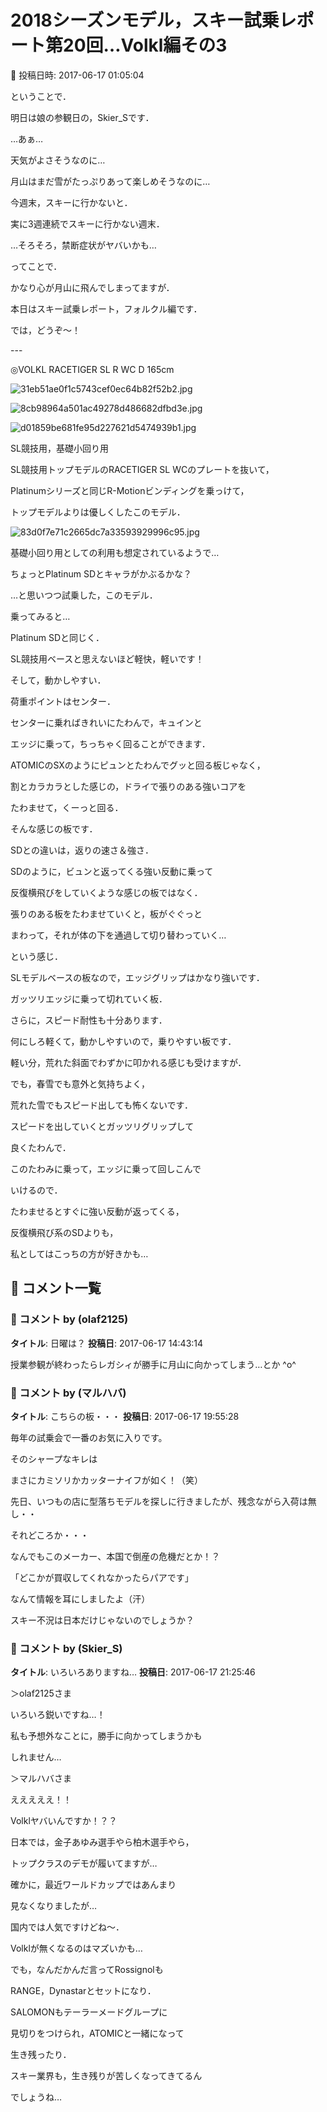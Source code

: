 # 2018シーズンモデル，スキー試乗レポート第20回…Volkl編その3

📅 投稿日時: 2017-06-17 01:05:04

ということで．


明日は娘の参観日の，Skier_Sです．





…あぁ…


天気がよさそうなのに…


月山はまだ雪がたっぷりあって楽しめそうなのに…





今週末，スキーに行かないと．


実に3週連続でスキーに行かない週末．


…そろそろ，禁断症状がヤバいかも…


ってことで．


かなり心が月山に飛んでしまってますが．


本日はスキー試乗レポート，フォルクル編です．





では，どうぞ～！


---[]()





◎VOLKL RACETIGER SL R WC D 165cm







![31eb51ae0f1c5743cef0ec64b82f52b2.jpg](images/31eb51ae0f1c5743cef0ec64b82f52b2.jpg)









![8cb98964a501ac49278d486682dfbd3e.jpg](images/8cb98964a501ac49278d486682dfbd3e.jpg)

>







![d01859be681fe95d227621d5474939b1.jpg](images/d01859be681fe95d227621d5474939b1.jpg)







SL競技用，基礎小回り用





SL競技用トップモデルのRACETIGER SL WCのプレートを抜いて，


Platinumシリーズと同じR-Motionビンディングを乗っけて，


トップモデルよりは優しくしたこのモデル．




![83d0f7e71c2665dc7a33593929996c95.jpg](images/83d0f7e71c2665dc7a33593929996c95.jpg)




基礎小回り用としての利用も想定されているようで…





ちょっとPlatinum SDとキャラがかぶるかな？


…と思いつつ試乗した，このモデル．





乗ってみると…


Platinum SDと同じく．


SL競技用ベースと思えないほど軽快，軽いです！


そして，動かしやすい．


荷重ポイントはセンター．


センターに乗ればきれいにたわんで，キュインと


エッジに乗って，ちっちゃく回ることができます．


ATOMICのSXのようにピュンとたわんでグッと回る板じゃなく，


割とカラカラとした感じの，ドライで張りのある強いコアを


たわませて，くーっと回る．


そんな感じの板です．





SDとの違いは，返りの速さ＆強さ．


SDのように，ビュンと返ってくる強い反動に乗って


反復横飛びをしていくような感じの板ではなく．


張りのある板をたわませていくと，板がぐぐっと


まわって，それが体の下を通過して切り替わっていく…


という感じ．





SLモデルベースの板なので，エッジグリップはかなり強いです．


ガッツリエッジに乗って切れていく板．


さらに，スピード耐性も十分あります．


何にしろ軽くて，動かしやすいので，乗りやすい板です．


軽い分，荒れた斜面でわずかに叩かれる感じも受けますが．


でも，春雪でも意外と気持ちよく，


荒れた雪でもスピード出しても怖くないです．





スピードを出していくとガッツリグリップして


良くたわんで．


このたわみに乗って，エッジに乗って回しこんで


いけるので．


たわませるとすぐに強い反動が返ってくる，


反復横飛び系のSDよりも，


私としてはこっちの方が好きかも…

## 💬 コメント一覧

### 💬 コメント by (olaf2125)
**タイトル**: 日曜は？
**投稿日**: 2017-06-17 14:43:14

授業参観が終わったらレガシィが勝手に月山に向かってしまう…とか  ^o^

### 💬 コメント by (マルハバ)
**タイトル**: こちらの板・・・
**投稿日**: 2017-06-17 19:55:28

毎年の試乗会で一番のお気に入りです。

そのシャープなキレは

まさにカミソリかカッターナイフが如く！（笑）

先日、いつもの店に型落ちモデルを探しに行きましたが、残念ながら入荷は無し・・

それどころか・・・

なんでもこのメーカー、本国で倒産の危機だとか！？

「どこかが買収してくれなかったらパアです」

なんて情報を耳にしましたよ（汗）

スキー不況は日本だけじゃないのでしょうか？

### 💬 コメント by (Skier_S)
**タイトル**: いろいろありますね…
**投稿日**: 2017-06-17 21:25:46

＞olaf2125さま

いろいろ鋭いですね…！

私も予想外なことに，勝手に向かってしまうかも

しれません…



＞マルハバさま

えええええ！！

Volklヤバいんですか！？？

日本では，金子あゆみ選手やら柏木選手やら，

トップクラスのデモが履いてますが…

確かに，最近ワールドカップではあんまり

見なくなりましたが…

国内では人気ですけどね～．

Volklが無くなるのはマズいかも…



でも，なんだかんだ言ってRossignolも

RANGE，Dynastarとセットになり．

SALOMONもテーラーメードグループに

見切りをつけられ，ATOMICと一緒になって

生き残ったり．

スキー業界も，生き残りが苦しくなってきてるん

でしょうね…

